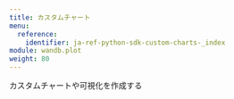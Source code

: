 ```yaml
---
title: カスタムチャート
menu:
  reference:
    identifier: ja-ref-python-sdk-custom-charts-_index
module: wandb.plot
weight: 80
---
```


カスタムチャートや可視化を作成する